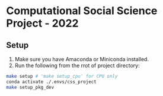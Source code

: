 # Computational Social Science Project - 2022

## Setup

1. Make sure you have Amaconda or Miniconda installed.
2. Run the following from the rrot of project directory:
```bash
make setup # 'make setup_cpu' for CPU only
conda activate ./.envs/css_project
make setup_pkg_dev
```
